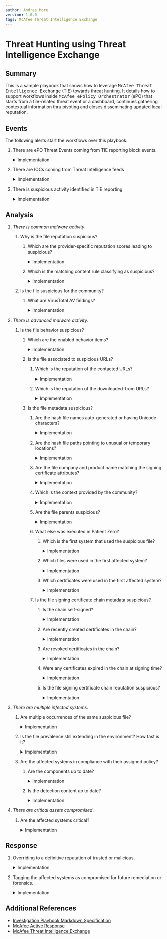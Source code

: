 ```yaml
---
author: Andres More
version: 1.0.0
tags: McAfee Threat Intelligence Exchange
---
```


# Threat Hunting using Threat Intelligence Exchange

## Summary

This is a sample playbook that shows how to leverage <tt>McAfee Threat Intelligence Exchange</tt> (TIE) towards threat hunting. It details how to support workflows inside <tt>McAfee ePolicy Orchestrator</tt> (ePO) that starts from a file-related threat event or a dashboard, continues gathering contextual information thru pivoting and closes disseminating updated local reputation.

## Events

The following alerts start the workflows over this playbook:

1. There are ePO Threat Events coming from TIE reporting block events.

    <details>
    <summary>Implementation</summary>
    Search for <tt>ePO Threat Events</tt> coming from <tt>TIE Module for VSE</tt>, <tt>TI Client for ENS 10.2</tt> or <tt>ATP for ENS 10.5</tt> having <tt>Block</tt> or <tt>Would Block</tt> actions.
    </details>

2. There are IOCs coming from Threat Intelligence feeds

    <details>
    <summary>Implementation</summary>
    Run <tt>Quick Search</tt> for IOCs file occurrences in <tt>ePO TIE Reputations</tt>.
    </details>

3. There is suspicious activity identified in TIE reporting

    <details>
    <summary>Implementation</summary>
    Review <tt>TIE Server Threat Intelligence</tt> canned dashboard in <tt>ePO Dashboards</tt> to drill-down into a list of suspicious hashes. Also, available in the canned <tt>TIE Server Summary Report</tt> at <tt>ePO Queries and Reports</tt>.
    </details>

## Analysis

1. *There is common malware activity*.

    1. Why is the file reputation suspicious?

        1. Which are the provider-specific reputation scores leading to suspicious?

            <details>
            <summary>Implementation</summary>
            Review <tt>Composite</tt>, <tt>Latest Local</tt>, <tt>Certificate Enterprise</tt>, <tt>Certificate GTI</tt>, <tt>GTI</tt>, <tt>ATD</tt>, <tt>CTD</tt> and <tt>MWG</tt> scores in <tt>File Details</tt>.
            </details>

        2. Which is the matching content rule classifying as suspicious?

            <details>
            <summary>Implementation</summary>
            Review <tt>Latest Applied Rule</tt> in <tt>File Details</tt>.
            </details>      

    2. Is the file suspicious for the community?

        1. What are VirusTotal AV findings?

            <details>
            <summary>Implementation</summary>
            Review AV results at <tt>VirusTotal</tt> in <tt>File Details</tt>.
            </details>

2. *There is advanced malware activity*.

    1. Is the file behavior suspicious?

        1. Which are the enabled behavior items?

            <details>
            <summary>Implementation</summary>
            Review behavior flags at <tt>Additional Information</tt> in <tt>File Details</tt>.
            </details>

        2. Is the file associated to suspicious URLs?

            1. Which is the reputation of the contacted URLs?

                <details>
                <summary>Implementation</summary>
                Review URLs listed at <tt>Associated URL</tt> in <tt>File Details</tt>.
                </details>  

            2. Which is the reputation of the downloaded-from URLs?

                <details>
                <summary>Implementation</summary>
                Review URLs listed at <tt>Associated URL</tt> in <tt>File Details</tt>.
                </details>  

        3. Is the file metadata suspicious?

            1. Are the hash file names auto-generated or having Unicode characters?

                <details>
                <summary>Implementation</summary>
                Review <tt>All File Names</tt> in <tt>File Details</tt>.
                </details>

            2. Are the hash file paths pointing to unusual or temporary locations?

                <details>
                <summary>Implementation</summary>
                Review <tt>All File Paths</tt> in <tt>File Details</tt>.
                </details>

            3. Are the file company and product name matching the signing certificate attributes?

                <details>
                <summary>Implementation</summary>
                Review <tt>Company Name</tt> and <tt>Product Name</tt> in <tt>File Details</tt> and compare against <tt>Subject</tt> in <tt>Associated Certificate Details</tt>.
                </details>

            4. Which is the context provided by the community?

                <details>
                <summary>Implementation</summary>
                Review <tt>View File Information on VirusTotal website</tt> in <tt>File Details</tt>.
                </details>

            5. Are the file parents suspicious?

                <details>
                <summary>Implementation</summary>
                Review <tt>File Metadata</tt> and <tt>File Reputations</tt> in parents using <tt>File Parents</tt>.
                </details>

            6. What else was executed in Patient Zero?

                1. Which is the first system that used the suspicious file?

                    <details>
                    <summary>Implementation</summary>
                    Pivot to system using <tt>Where file was used?</tt> in <tt>ePO TIE Reputations</tt>.
                    </details>

                2. Which files were used in the first affected system?

                    <details>
                    <summary>Implementation</summary>
                    Pivot to used files using <tt>Show Files Used on System</tt> in <tt>System Tree</tt>.
                    </details>

                3. Which certificates were used in the first affected system?

                    <details>
                    <summary>Implementation</summary>
                    Pivot to used certificates using <tt>Show Certificates Used on System</tt> in <tt>System Tree</tt>.
                    </details>

            5. Is the file signing certificate chain metadata suspicious?

                1. Is the chain self-signed?

                    <details>
                    <summary>Implementation</summary>
                    Compare <tt>SHA-1 Hash</tt> and <tt>Issuer SHA-1</tt> in the chain using <tt>Associated Certificate Details</tt>.
                    </details>

                2. Are recently created certificates in the chain?

                    <details>
                    <summary>Implementation</summary>
                    Review <tt>Valid From</tt> in the chain using <tt>Associated Certificate Details</tt>.
                    </details>

                3. Are revoked certificates in the chain?

                    <details>
                    <summary>Implementation</summary>
                    Review <tt>GTI Certificate Revocation</tt> in the chain using <tt>Associated Certificate Details</tt>.
                    </details>

                4. Were any certificates expired in the chain at signing time?

                    <details>
                    <summary>Implementation</summary>
                    Review <tt>Valid To</tt> in the chain using <tt>Associated Certificate Details</tt> and compare with the signed file <tt>Compilation Date</tt> at <tt>Additional Information</tt> in <tt>File Details</tt>.
                    </details>

                5. Is the file signing certificate chain reputation suspicious?

                    <details>
                    <summary>Implementation</summary>
                    Review <tt>GTI Reputation</tt> and <tt>Enterprise Reputation</tt> in the chain using <tt>Associated Certificate Details</tt>.
                    </details>

2. *There are multiple infected systems*.

    1. Are multiple occurrences of the same suspicious file?

        <details>
        <summary>Implementation</summary>
        Pivot to system list using <tt>Where file was used?</tt> in <tt>ePO TIE Reputations</tt> and check item count.
        </details>

    2. Is the file prevalence still extending in the environment? How fast is it?

        <details>
        <summary>Implementation</summary>
        Pivot to system list using <tt>Where file was used?</tt> in <tt>ePO TIE Reputations</tt> and cross check <tt>First Reference Date</tt> entries.
        </details>

    3. Are the affected systems in compliance with their assigned policy?

        1. Are the components up to date?

            <details>
            <summary>Implementation</summary>
            Review <tt>Compliance Status</tt> at <tt>ePO Dashboards</tt>.
            </details>

        2. Is the detection content up to date?

            <details>
            <summary>Implementation</summary>
            Review <tt>Compliance Status</tt> at <tt>ePO Dashboards</tt>.
            </details>

4. *There are critical assets compromised*.

    1. Are the affected systems critical?

        <details>
        <summary>Implementation</summary>
        Pivot to systems using <tt>Where file was used?</tt> in <tt>ePO TIE Reputations</tt>. Review <tt>System Name</tt>, <tt>System Location</tt> and <tt>System Tags</tt> properties.
        </details>

## Response

1. Overriding to a definitive reputation of trusted or malicious.

    <details>
    <summary>Implementation</summary>
    Use the <tt>File Known Trusted</tt> or <tt>File Known Malicious</tt> actions.
    </details>

2. Tagging the affected systems as compromised for future remediation or forensics.

    <details>
    <summary>Implementation</summary>
    Pivot to affected systems using <tt>Where Was File Used?</tt> and apply <tt>Set Compromised</tt> thru <tt>System Health Indicator</tt>.
    </details>

## Additional References
* [Investigation Playbook Markdown Specification](https://github.com/Foundstone/InvestigationPlaybookSpec)
* [McAfee Active Response](https://www.mcafee.com/ca/products/active-response.aspx) 
* [McAfee Threat Intelligence Exchange](https://www.mcafee.com/us/products/threat-intelligence-exchange.aspx)
